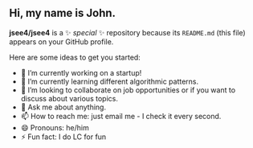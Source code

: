 ## Hi, my name is John.

**jsee4/jsee4** is a ✨ _special_ ✨ repository because its `README.md` (this file) appears on your GitHub profile.

Here are some ideas to get you started:

- 🔭 I’m currently working on a startup!
- 🌱 I’m currently learning different algorithmic patterns.
- 👯 I’m looking to collaborate on job opportunities or if you want to discuss about various topics.
- 💬 Ask me about anything.
- 📫 How to reach me: just email me - I check it every second.
- 😄 Pronouns: he/him
- ⚡ Fun fact: I do LC for fun

